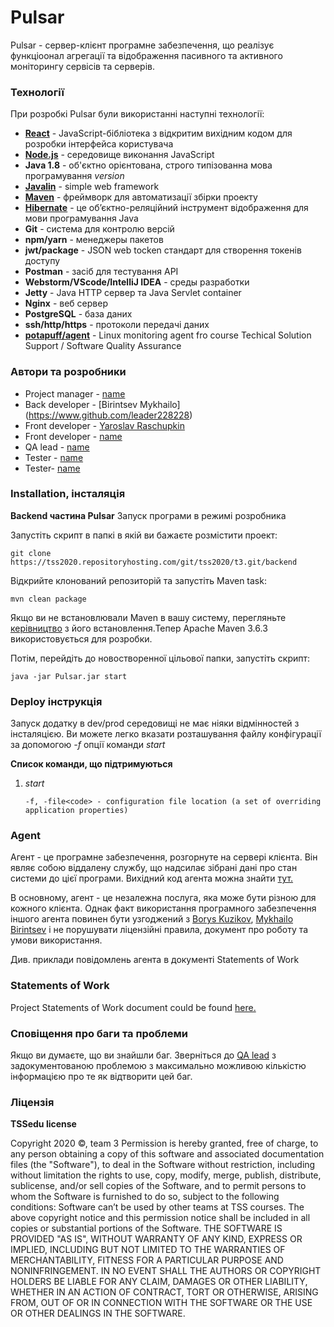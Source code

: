 # Pulsar

Pulsar - сервер-клієнт програмне забезпечення, що реалізує функціоонал агрегації та відображення пасивного та активного моніторингу сервісів та серверів.

### Технології

При розробкі Pulsar були використанні наступні технології:

* [**React**](https://reactjs.org/) - JavaScript-бібліотека з відкритим вихідним кодом для розробки інтерфейса користувача
* [**Node.js**](https://nodejs.org/en/) - середовище виконання JavaScript
* **Java 1.8** - об'єктно орієнтована, строго типізованна мова програмування *version*
* [**Javalin**](https://javalin.io/) - simple web framework
* [**Maven**](https://maven.apache.org/) - фреймворк для автоматизації збірки проекту
* [**Hibernate**](https://hibernate.org/) - це об’єктно-реляційний інструмент відображення для мови програмування Java
* **Git** - система для контролю  версій
*  **npm/yarn** - менеджеры пакетов
*  **jwt/package** - JSON web tocken стандарт для створення токенів доступу
* **Postman** - засіб для тестування API
* **Webstorm/VScode/IntelliJ IDEA** - среды разработки
* **Jetty** - Java HTTP сервер та Java Servlet container
* **Nginx** - веб сервер
* **PostgreSQL** - база даних
* **ssh/http/https** - протоколи передачі даних
* [**potapuff/agent**](https://github.com/potapuff/agent) - Linux monitoring agent fro course Techical Solution Support / Software Quality Assurance

### Автори та розробники

* Project manager - [name]()
* Back developer - [Birintsev Mykhailo] (https://www.github.com/leader228228)
* Front developer - [Yaroslav Raschupkin](https://www.github.com/yaroslav-raschupkin)
* Front developer - [name]()
* QA lead - [name]()
* Tester - [name]()
* Tester- [name]()

### Installation, інсталяція

**Backend частина Pulsar**
Запуск програми в режимі розробника

Запустіть скрипт в папкі в якій ви бажаєте розмістити проект:
```
git clone https://tss2020.repositoryhosting.com/git/tss2020/t3.git/backend
```
Відкрийте клонований репозиторій та запустіть Maven task:
```
mvn clean package
```
Якщо ви не встановлювали Maven в вашу систему, перегляньте [керівництво](https://maven.apache.org/install.html) з його встановлення.Тепер Apache Maven 3.6.3 використовується для розробки.

Потім, перейдіть до новостворенної цільової папки, запустіть скрипт:
```
java -jar Pulsar.jar start
```

### Deploy інструкція

Запуск додатку в dev/prod середовищі не має ніяки відмінностей з інсталяцією. Ви можете легко вказати розташування файлу конфігурації за допомогою *-f* опції команди *start*

**Список команди, що підтримуються**
1. *start*
    ```
    -f, -file<code> - configuration file location (a set of overriding application properties)
    ```

### Agent
Агент - це програмне забезпечення, розгорнуте на сервері клієнта. Він являє собою віддалену службу, що надсилає зібрані дані про стан системи до цієї програми. Вихідний код агента можна знайти [тут.](https://github.com/potapuff/agent)

В основному, агент - це незалежна послуга, яка може бути різною для кожного клієнта. Однак факт використання програмного забезпечення іншого агента повинен бути узгоджений з  [Borys Kuzikov](https://github.com/potapuff), [Mykhailo Birintsev](https://github.com/leader228228)  і не порушувати ліцензійні правила, документ про роботу та умови використання.

Див. приклади повідомлень агента в документі Statements of Work

### Statements of Work

Project Statements of Work document could be found [here.](https://docs.google.com/document/d/1CF3Y6A0OpV_nDartqZKGqExg75xHAdra7IPK9210BZg/edit)

### Сповіщення про баги та проблеми
Якщо ви думаєте, що ви знайшли баг. Зверніться до [QA lead](https://github.com/MarySweetRollStolen) з задокументованою проблемою з максимально можливою кількістю інформацією про те як відтворити цей баг.

### Ліцензія
**ТSSedu license** 

Copyright 2020 ©, team 3
Permission is hereby granted, free of charge, to any person obtaining a copy of this software and associated documentation files (the "Software"), to deal in the Software without restriction, including without limitation the rights to use, copy, modify, merge, publish, distribute, sublicense, and/or sell copies of the Software, and to permit persons to whom the Software is furnished to do so, subject to the following conditions:
Software can’t be used by other teams at TSS courses.
The above copyright notice and this permission notice shall be included in all copies or substantial portions of the Software.
THE SOFTWARE IS PROVIDED "AS IS", WITHOUT WARRANTY OF ANY KIND, EXPRESS OR IMPLIED, INCLUDING BUT NOT LIMITED TO THE WARRANTIES OF MERCHANTABILITY, FITNESS FOR A PARTICULAR PURPOSE AND NONINFRINGEMENT. IN NO EVENT SHALL THE AUTHORS OR COPYRIGHT HOLDERS BE LIABLE FOR ANY CLAIM, DAMAGES OR OTHER LIABILITY, WHETHER IN AN ACTION OF CONTRACT, TORT OR OTHERWISE, ARISING FROM, OUT OF OR IN CONNECTION WITH THE SOFTWARE OR THE USE OR OTHER DEALINGS IN THE SOFTWARE.
